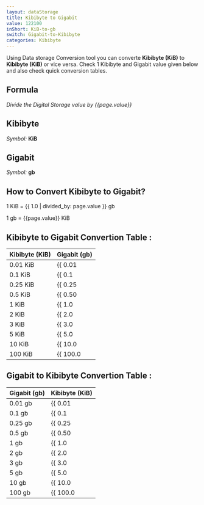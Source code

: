 ```yaml
---
layout: dataStorage
title: Kibibyte to Gigabit
value: 122100
inShort: KiB-to-gb
switch: Gigabit-to-Kibibyte
categories: Kibibyte
---
```


Using Data storage Conversion tool you can converte **Kibibyte (KiB)** to **Kibibyte (KiB)** or vice versa. Check 1 Kibibyte and Gigabit value given below and also check quick conversion tables.

## Formula
*Divide the Digital Storage value by {{page.value}}*

## Kibibyte
*Symbol:* **KiB**

## Gigabit
*Symbol:* **gb**

## How to Convert Kibibyte to Gigabit?

1 KiB = {{ 1.0 | divided_by: page.value }} gb

1 gb = {{page.value}} KiB


## Kibibyte to Gigabit Convertion Table :

| Kibibyte (KiB) | Gigabit (gb) |
| ---- | ---- |
| 0.01 KiB | {{ 0.01 | divided_by: page.value | round: 12 }} gb |
| 0.1 KiB | {{ 0.1 | divided_by: page.value | round: 12 }} gb |
| 0.25 KiB | {{ 0.25 | divided_by: page.value | round: 12 }} gb |
| 0.5 KiB | {{ 0.50 | divided_by: page.value | round: 12 }} gb |
| 1 KiB | {{ 1.0 | divided_by: page.value | round: 12 }} gb |
| 2 KiB | {{ 2.0 | divided_by: page.value | round: 12 }} gb |
| 3 KiB | {{ 3.0 | divided_by: page.value | round: 12 }} gb |
| 5 KiB | {{ 5.0 | divided_by: page.value | round: 12 }} gb |
| 10 KiB | {{ 10.0 | divided_by: page.value | round: 12 }} gb |
| 100 KiB | {{ 100.0 | divided_by: page.value | round: 12 }} gb |

## Gigabit to Kibibyte Convertion Table :

| Gigabit (gb) | Kibibyte (KiB) |
| ---- | ---- |
| 0.01 gb | {{ 0.01 | times: page.value | round: 12 }} KiB |
| 0.1 gb | {{ 0.1 | times: page.value | round: 12 }} KiB |
| 0.25 gb | {{ 0.25 | times: page.value | round: 12 }} KiB |
| 0.5 gb | {{ 0.50 | times: page.value | round: 12 }} KiB |
| 1 gb | {{ 1.0 | times: page.value | round: 12 }} KiB |
| 2 gb | {{ 2.0 | times: page.value | round: 12 }} KiB |
| 3 gb | {{ 3.0 | times: page.value | round: 12 }} KiB |
| 5 gb | {{ 5.0 | times: page.value | round: 12 }} KiB |
| 10 gb | {{ 10.0 | times: page.value | round: 12 }} KiB |
| 100 gb | {{ 100.0 | times: page.value | round: 12 }} KiB |


<script>
document.getElementById('selectInput')[5].selected = true
document.getElementById('selectOutput')[10].selected = true
</script>
